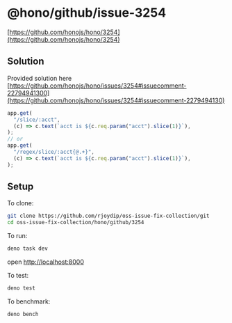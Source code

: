 # @hono/github/issue-3254

[https://github.com/honojs/hono/3254](https://github.com/honojs/hono/3254)

## Solution

Provided solution here
[https://github.com/honojs/hono/issues/3254#issuecomment-22794941300](https://github.com/honojs/hono/issues/3254#issuecomment-2279494130)

```ts
app.get(
  "/slice/:acct",
  (c) => c.text(`acct is ${c.req.param("acct").slice(1)}`),
);
// or
app.get(
  "/regex/slice/:acct{@.+}",
  (c) => c.text(`acct is ${c.req.param("acct").slice(1)}`),
);
```

## Setup

To clone:

```sh
git clone https://github.com/rjoydip/oss-issue-fix-collection/git
cd oss-issue-fix-collection/hono/github/3254
```

To run:

```sh
deno task dev
```

open <http://localhost:8000>

To test:

```sh
deno test
```

To benchmark:

```sh
deno bench
```
